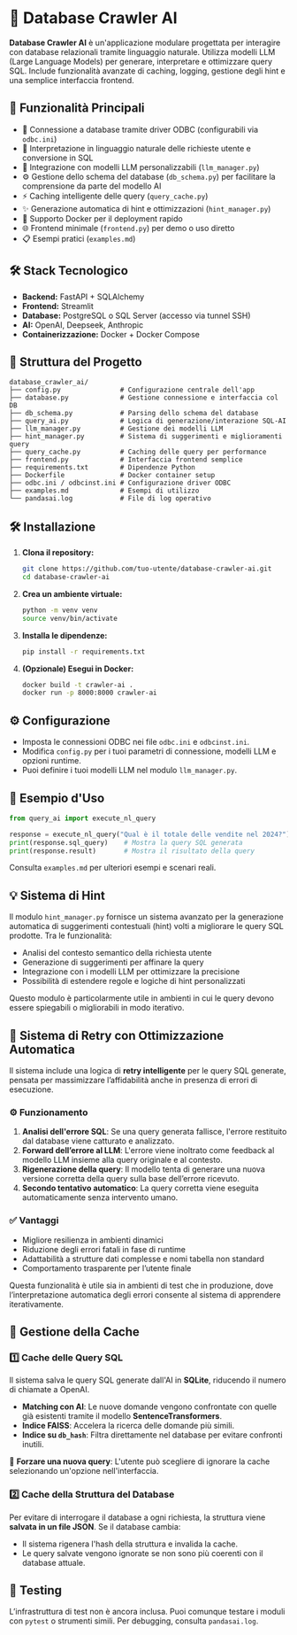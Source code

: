 
# 🧠 Database Crawler AI

**Database Crawler AI** è un'applicazione modulare progettata per interagire con database relazionali tramite linguaggio naturale. Utilizza modelli LLM (Large Language Models) per generare, interpretare e ottimizzare query SQL. Include funzionalità avanzate di caching, logging, gestione degli hint e una semplice interfaccia frontend.

## 🚀 Funzionalità Principali

- 🔗 Connessione a database tramite driver ODBC (configurabili via `odbc.ini`)
- 💬 Interpretazione in linguaggio naturale delle richieste utente e conversione in SQL
- 🧠 Integrazione con modelli LLM personalizzabili (`llm_manager.py`)
- ⚙️ Gestione dello schema del database (`db_schema.py`) per facilitare la comprensione da parte del modello AI
- ⚡ Caching intelligente delle query (`query_cache.py`)
- ✨ Generazione automatica di hint e ottimizzazioni (`hint_manager.py`)
- 🐳 Supporto Docker per il deployment rapido
- 🌐 Frontend minimale (`frontend.py`) per demo o uso diretto
- 📋 Esempi pratici (`examples.md`)

## 🛠️ Stack Tecnologico

- **Backend:** FastAPI + SQLAlchemy
- **Frontend:** Streamlit
- **Database:** PostgreSQL o SQL Server (accesso via tunnel SSH)
- **AI:** OpenAI, Deepseek, Anthropic
- **Containerizzazione:** Docker + Docker Compose

## 📁 Struttura del Progetto

```
database_crawler_ai/
├── config.py               # Configurazione centrale dell'app
├── database.py             # Gestione connessione e interfaccia col DB
├── db_schema.py            # Parsing dello schema del database
├── query_ai.py             # Logica di generazione/interazione SQL-AI
├── llm_manager.py          # Gestione dei modelli LLM
├── hint_manager.py         # Sistema di suggerimenti e miglioramenti query
├── query_cache.py          # Caching delle query per performance
├── frontend.py             # Interfaccia frontend semplice
├── requirements.txt        # Dipendenze Python
├── Dockerfile              # Docker container setup
├── odbc.ini / odbcinst.ini # Configurazione driver ODBC
├── examples.md             # Esempi di utilizzo
└── pandasai.log            # File di log operativo
```

## 🛠️ Installazione

1. **Clona il repository:**
   ```bash
   git clone https://github.com/tuo-utente/database-crawler-ai.git
   cd database-crawler-ai
   ```

2. **Crea un ambiente virtuale:**
   ```bash
   python -m venv venv
   source venv/bin/activate
   ```

3. **Installa le dipendenze:**
   ```bash
   pip install -r requirements.txt
   ```

4. **(Opzionale) Esegui in Docker:**
   ```bash
   docker build -t crawler-ai .
   docker run -p 8000:8000 crawler-ai
   ```

## ⚙️ Configurazione

- Imposta le connessioni ODBC nei file `odbc.ini` e `odbcinst.ini`.
- Modifica `config.py` per i tuoi parametri di connessione, modelli LLM e opzioni runtime.
- Puoi definire i tuoi modelli LLM nel modulo `llm_manager.py`.

## 📌 Esempio d'Uso

```python
from query_ai import execute_nl_query

response = execute_nl_query("Qual è il totale delle vendite nel 2024?")
print(response.sql_query)    # Mostra la query SQL generata
print(response.result)       # Mostra il risultato della query
```

Consulta `examples.md` per ulteriori esempi e scenari reali.

## 💡 Sistema di Hint

Il modulo `hint_manager.py` fornisce un sistema avanzato per la generazione automatica di suggerimenti contestuali (hint) volti a migliorare le query SQL prodotte. Tra le funzionalità:

- Analisi del contesto semantico della richiesta utente
- Generazione di suggerimenti per affinare la query
- Integrazione con i modelli LLM per ottimizzare la precisione
- Possibilità di estendere regole e logiche di hint personalizzati

Questo modulo è particolarmente utile in ambienti in cui le query devono essere spiegabili o migliorabili in modo iterativo.

## 🔁 Sistema di Retry con Ottimizzazione Automatica

Il sistema include una logica di **retry intelligente** per le query SQL generate, pensata per massimizzare l’affidabilità anche in presenza di errori di esecuzione.

### ⚙️ Funzionamento

1. **Analisi dell'errore SQL**: Se una query generata fallisce, l'errore restituito dal database viene catturato e analizzato.
2. **Forward dell’errore al LLM**: L'errore viene inoltrato come feedback al modello LLM insieme alla query originale e al contesto.
3. **Rigenerazione della query**: Il modello tenta di generare una nuova versione corretta della query sulla base dell’errore ricevuto.
4. **Secondo tentativo automatico**: La query corretta viene eseguita automaticamente senza intervento umano.

### ✅ Vantaggi

- Migliore resilienza in ambienti dinamici
- Riduzione degli errori fatali in fase di runtime
- Adattabilità a strutture dati complesse e nomi tabella non standard
- Comportamento trasparente per l’utente finale

Questa funzionalità è utile sia in ambienti di test che in produzione, dove l’interpretazione automatica degli errori consente al sistema di apprendere iterativamente.


## 🚀 Gestione della Cache
### 1️⃣ **Cache delle Query SQL**
Il sistema salva le query SQL generate dall'AI in **SQLite**, riducendo il numero di chiamate a OpenAI.
- **Matching con AI**: Le nuove domande vengono confrontate con quelle già esistenti tramite il modello **SentenceTransformers**.
- **Indice FAISS**: Accelera la ricerca delle domande più simili.
- **Indice su `db_hash`**: Filtra direttamente nel database per evitare confronti inutili.

📌 **Forzare una nuova query**: L'utente può scegliere di ignorare la cache selezionando un'opzione nell'interfaccia.

### 2️⃣ **Cache della Struttura del Database**
Per evitare di interrogare il database a ogni richiesta, la struttura viene **salvata in un file JSON**. Se il database cambia:
- Il sistema rigenera l'hash della struttura e invalida la cache.
- Le query salvate vengono ignorate se non sono più coerenti con il database attuale.

## 🧪 Testing

L’infrastruttura di test non è ancora inclusa. Puoi comunque testare i moduli con `pytest` o strumenti simili. Per debugging, consulta `pandasai.log`.

